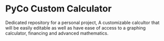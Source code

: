 # PyCo Custom Calculator
Dedicated repository for a personal project, A customizable calcultor that will be easily editable as well as have ease of access to a graphing calculator, financing and advanced mathematics. 

 
